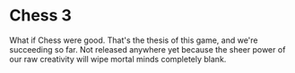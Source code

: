 # Chess 3

What if Chess were good. That's the thesis of this game, and we're succeeding so far. Not released anywhere yet because the sheer power of our raw creativity will wipe mortal minds completely blank.